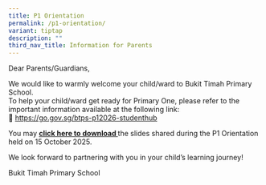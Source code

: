 ```yaml
---
title: P1 Orientation
permalink: /p1-orientation/
variant: tiptap
description: ""
third_nav_title: Information for Parents
---
```

<p>Dear Parents/Guardians,</p>
<p>We would like to warmly welcome your child/ward to Bukit Timah Primary
School.
<br>To help your child/ward get ready for Primary One, please refer to the
important information available at the following link:
<br>🔗 <a href="https://go.gov.sg/btps-p12026-studenthub" rel="noopener noreferrer nofollow" target="_blank">https://go.gov.sg/btps-p12026-studenthub</a>
</p>
<p>You may <strong><a href="/files/2025/15_Oct_2025_P1_Orientation_2026_Cohort.pdf" rel="noopener noreferrer nofollow" target="_blank">click here to download </a></strong>the
slides shared during the P1 Orientation held on 15 October 2025.</p>
<p>We look forward to partnering with you in your child’s learning journey!</p>
<p>Bukit Timah Primary School</p>